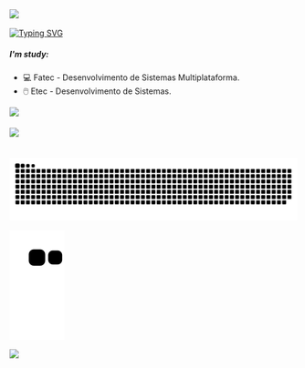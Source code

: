 <img src="https://capsule-render.vercel.app/api?type=waving&color=00f5d4&height=150&section=header" />

[![Typing SVG](https://readme-typing-svg.herokuapp.com/?color=00bfbf&size=35&center=true&vCenter=true&width=1000&lines=Hello,+my+name+is+Valéria;Welcome!+:%29)](https://git.io/typing-svg)


##### I'm study:
- 💻 Fatec - Desenvolvimento de Sistemas Multiplataforma. 
- 🖱️ Etec - Desenvolvimento de Sistemas.


<!--

<img align="center" src="https://cdn.jsdelivr.net/gh/devicons/devicon@latest/icons/javascript/javascript-original.svg" width="50" heigth="50" />
<img align="center" src="https://cdn.jsdelivr.net/gh/devicons/devicon@latest/icons/bootstrap/bootstrap-original.svg" width="50" heigth="50"/>
-->       
<div>
<a href="https://github.com/ValeriaDeFreitas">
<img loading="lazy" height="180em" src="https://github-readme-stats.vercel.app/api/top-langs/?username=ValeriaDeFreitas&layout=compact&langs_count=7&theme=neon&hide_border&bg_color=00000000"/> <br><br>
<img loading="lazy" height="180em" src="https://github-readme-stats.vercel.app/api?username=ValeriaDeFreitas&show_icons=true&theme=neon&include_all_commits=true&count_private=true&bg_color=00000000"/>
</div>
<br>
<br>
<picture>
  <source
    media="(prefers-color-scheme: dark)"
    srcset="https://raw.githubusercontent.com/platane/snk/output/github-contribution-grid-snake-dark.svg"
  />
  <source
    media="(prefers-color-scheme: light)"
    srcset="https://raw.githubusercontent.com/platane/snk/output/github-contribution-grid-snake.svg"
  />
  <img
    alt="github contribution grid snake animation"
    src="https://raw.githubusercontent.com/platane/snk/output/github-contribution-grid-snake.svg"
  />
</picture>

![Snake animation](https://github.com/ValeriaDeFreitas/ValeriaDeFreitas/blob/output/github-contribution-grid-snake.svg)

<img src="https://capsule-render.vercel.app/api?type=waving&color=00f5d4&height=130&section=footer" />
    
